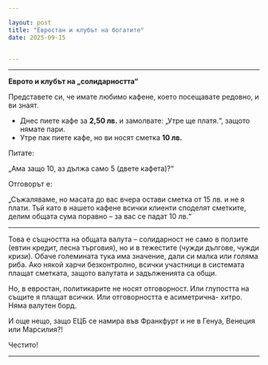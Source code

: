 ```yaml
---

layout: post
title: "Евростан и клубът на богатите"
date: 2025-09-15


---
```


---

**Еврото и клубът на „солидарността“**

Представете си, че имате любимо кафене, което посещавате редовно, и ви знаят.

* Днес пиете кафе за **2,50 лв.** и замолвате: „Утре ще платя.“, защото нямате пари.
* Утре пак пиете кафе, но ви носят сметка **10 лв.**

Питате:

 „Ама защо 10, аз дължа само 5 (двете кафета)?“

Отговорът е:

 „Съжаляваме, но масата до вас вчера остави сметка от 15 лв. и не я плати.
 Тъй като в нашето кафене всички клиенти споделят сметките, делим общата сума поравно – за вас се падат 10 лв.“

---

Това е същността на общата валута – солидарност не само в ползите (евтин кредит, лесна търговия), но и в тежестите (чужди дългове, чужди кризи). Обаче големината тука има значение, дали си малка или голяма риба.
Ако някой харчи безконтролно, всички участници в системата плащат сметката, защото валутата и задълженията са общи.

Но, в евростан, политикарите не носят отговорност. Или глупостта на същите я плащат всички. Или отговорността е асиметрична- хитро. Няма валутен борд.

И още нещо, защо ЕЦБ се намира във Франкфурт и не в Генуа, Венеция или Марсилия?!

Честито!

---



